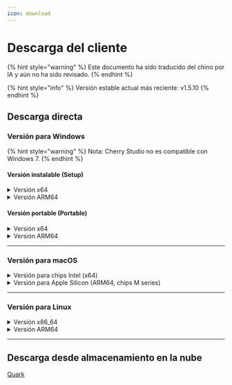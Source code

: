```yaml
---
icon: download
---
```

# Descarga del cliente


{% hint style="warning" %}
Este documento ha sido traducido del chino por IA y aún no ha sido revisado.
{% endhint %}




{% hint style="info" %}
Versión estable actual más reciente: v1.5.10
{% endhint %}

## Descarga directa

### Versión para Windows

{% hint style="warning" %}
Nota: Cherry Studio no es compatible con Windows 7.
{% endhint %}

#### Versión instalable (Setup)

<details>

<summary>Versión x64</summary>

Línea principal:

【[Sitio web oficial de Cherry Studio](https://cherry-ai.com/download)】 【[GitHub](https://github.com/CherryHQ/cherry-studio/releases/download/v1.5.10/Cherry-Studio-1.5.10-x64-setup.exe)】

Líneas alternativas:

【[Línea 1](https://download-cf.ocoolai.com/https://github.com/CherryHQ/cherry-studio/releases/download/v1.5.10/Cherry-Studio-1.5.10-x64-setup.exe)】 【[Línea 2](https://download.ocoolai.com/https://github.com/CherryHQ/cherry-studio/releases/download/v1.5.10/Cherry-Studio-1.5.10-x64-setup.exe)】 【[Línea 3](https://download.ocoolai.online/https://github.com/CherryHQ/cherry-studio/releases/download/v1.5.10/Cherry-Studio-1.5.10-x64-setup.exe)】

</details>

<details>

<summary>Versión ARM64</summary>

Línea principal:

【[Sitio web oficial de Cherry Studio](https://cherry-ai.com/download)】 【[GitHub](https://github.com/CherryHQ/cherry-studio/releases/download/v1.5.10/Cherry-Studio-1.5.10-arm64-setup.exe)】

Líneas alternativas:

【[Línea 1](https://download-cf.ocoolai.com/https://github.com/CherryHQ/cherry-studio/releases/download/v1.5.10/Cherry-Studio-1.5.10-arm64-setup.exe)】 【[Línea 2](https://download.ocoolai.com/https://github.com/CherryHQ/cherry-studio/releases/download/v1.5.10/Cherry-Studio-1.5.10-arm64-setup.exe)】 【[Línea 3](https://download.ocoolai.online/https://github.com/CherryHQ/cherry-studio/releases/download/v1.5.10/Cherry-Studio-1.5.10-arm64-setup.exe)】

</details>

#### Versión portable (Portable)

<details>

<summary>Versión x64</summary>

Línea principal:

【[Sitio web oficial de Cherry Studio](https://cherry-ai.com/download)】 【[GitHub](https://github.com/CherryHQ/cherry-studio/releases/download/v1.5.10/Cherry-Studio-1.5.10-x64-portable.exe)】

Líneas alternativas:

【[Línea 1](https://download-cf.ocoolai.com/https://github.com/CherryHQ/cherry-studio/releases/download/v1.5.10/Cherry-Studio-1.5.10-x64-portable.exe)】 【[Línea 2](https://download.ocoolai.com/https://github.com/CherryHQ/cherry-studio/releases/download/v1.5.10/Cherry-Studio-1.5.10-x64-portable.exe)】 【[Línea 3](https://download.ocoolai.online/https://github.com/CherryHQ/cherry-studio/releases/download/v1.5.10/Cherry-Studio-1.5.10-x64-portable.exe)】

</details>

<details>

<summary>Versión ARM64</summary>

Línea principal:

【[Sitio web oficial de Cherry Studio](https://cherry-ai.com/download)】 【[GitHub](https://github.com/CherryHQ/cherry-studio/releases/download/v1.5.10/Cherry-Studio-1.5.10-arm64-portable.exe)】

Líneas alternativas:

【[Línea 1](https://download-cf.ocoolai.com/https://github.com/CherryHQ/cherry-studio/releases/download/v1.5.10/Cherry-Studio-1.5.10-arm64-portable.exe)】 【[Línea 2](https://download.ocoolai.com/https://github.com/CherryHQ/cherry-studio/releases/download/v1.5.10/Cherry-Studio-1.5.10-arm64-portable.exe)】 【[Línea 3](https://download.ocoolai.online/https://github.com/CherryHQ/cherry-studio/releases/download/v1.5.10/Cherry-Studio-1.5.10-arm64-portable.exe)】

</details>

***

### Versión para macOS

<details>

<summary>Versión para chips Intel (x64)</summary>

Línea principal:

【[Sitio web oficial de Cherry Studio](https://cherry-ai.com/download)】 【[GitHub](https://github.com/CherryHQ/cherry-studio/releases/download/v1.5.10/Cherry-Studio-1.5.10-x64.dmg)】

Líneas alternativas:

【[Línea 1](https://download-cf.ocoolai.com/https://github.com/CherryHQ/cherry-studio/releases/download/v1.5.10/Cherry-Studio-1.5.10.dmg)】 【[Línea 2](https://download.ocoolai.com/https://github.com/CherryHQ/cherry-studio/releases/download/v1.5.10/Cherry-Studio-1.5.10-x64.dmg)】 【[Línea 3](https://download.ocoolai.online/https://github.com/CherryHQ/cherry-studio/releases/download/v1.5.10/Cherry-Studio-1.5.10-x64.dmg)】

</details>

<details>

<summary>Versión para Apple Silicon (ARM64, chips M series)</summary>

Línea principal:

【[Sitio web oficial de Cherry Studio](https://cherry-ai.com/download)】 【[GitHub](https://github.com/CherryHQ/cherry-studio/releases/download/v1.5.10/Cherry-Studio-1.5.10-arm64.dmg)】

Líneas alternativas:

【[Línea 1](https://download-cf.ocoolai.com/https://github.com/CherryHQ/cherry-studio/releases/download/v1.5.10/Cherry-Studio-1.5.10-arm64.dmg)】 【[Línea 2](https://download.ocoolai.com/https://github.com/CherryHQ/cherry-studio/releases/download/v1.5.10/Cherry-Studio-1.5.10-arm64.dmg)】 【[Línea 3](https://download.ocoolai.online/https://github.com/CherryHQ/cherry-studio/releases/download/v1.5.10/Cherry-Studio-1.5.10-arm64.dmg)】

</details>

***

### Versión para Linux

<details>

<summary>Versión x86_64</summary>

Línea principal:

【[Sitio web oficial de Cherry Studio](https://cherry-ai.com/download)】 【[GitHub](https://github.com/CherryHQ/cherry-studio/releases/download/v1.5.10/Cherry-Studio-1.5.10-x86_64.AppImage)】

Líneas alternativas:

【[Línea 1](https://download-cf.ocoolai.com/https://github.com/CherryHQ/cherry-studio/releases/download/v1.5.10/Cherry-Studio-1.5.10-x86_64.AppImage)】 【[Línea 2](https://download.ocoolai.com/https://github.com/CherryHQ/cherry-studio/releases/download/v1.5.10/Cherry-Studio-1.5.10-x86_64.AppImage)】 【[Línea 3](https://download.ocoolai.online/https://github.com/CherryHQ/cherry-studio/releases/download/v1.5.10/Cherry-Studio-1.5.10-x86_64.AppImage)】

</details>

<details>

<summary>Versión ARM64</summary>

Línea principal:

【[Sitio web oficial de Cherry Studio](https://cherry-ai.com/download)】 【[GitHub](https://github.com/CherryHQ/cherry-studio/releases/download/v1.5.10/Cherry-Studio-1.5.10-arm64.AppImage)】

Líneas alternativas:

【[Línea 1](https://download-cf.ocoolai.com/https://github.com/CherryHQ/cherry-studio/releases/download/v1.5.10/Cherry-Studio-1.5.10-arm64.AppImage)】 【[Línea 2](https://download.ocoolai.com/https://github.com/CherryHQ/cherry-studio/releases/download/v1.5.10/Cherry-Studio-1.5.10-arm64.AppImage)】 【[Línea 3](https://download.ocoolai.online/https://github.com/CherryHQ/cherry-studio/releases/download/v1.5.10/Cherry-Studio-1.5.10-arm64-AppImage)】

</details>

***

## Descarga desde almacenamiento en la nube

[Quark](https://pan.quark.cn/s/4044324d0ecd#/list/share)